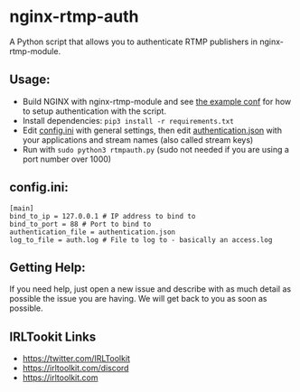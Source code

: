 # nginx-rtmp-auth
A Python script that allows you to authenticate RTMP publishers in nginx-rtmp-module.

## Usage:
- Build NGINX with nginx-rtmp-module and see [the example conf](/example-nginx.conf) for how to setup authentication with the script.
- Install dependencies: `pip3 install -r requirements.txt`
- Edit [config.ini](/config.ini) with general settings, then edit [authentication.json](/authentication.json) with your applications and stream names (also called stream keys)
- Run with `sudo python3 rtmpauth.py` (sudo not needed if you are using a port number over 1000)

## config.ini:

```
[main]
bind_to_ip = 127.0.0.1 # IP address to bind to
bind_to_port = 88 # Port to bind to
authentication_file = authentication.json
log_to_file = auth.log # File to log to - basically an access.log
```

## Getting Help:
If you need help, just open a new issue and describe with as much detail as possible the issue you are having. We will get back to you as soon as possible.

## IRLTookit Links

- https://twitter.com/IRLToolkit
- https://irltoolkit.com/discord
- https://irltoolkit.com
